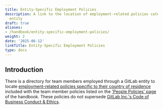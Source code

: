 ```yaml
---
title: Entity-Specific Employment Policies
description: A link to the location of employment-related policies categorized by
  entity
draft: true
aliases:
- /handbook/entity-specific-employment-policies/
weight: 2
date: '2025-06-12'
linkTitle: Entity-Specific Employment Policies
type: docs
---
```


## Introduction

There is a directory for team members employed through a GitLab entity to locate [employment-related policies specific to their country of residence](/handbook/people-policies/#entity-specific-employment-policies) included with the team member policies listed on the ['People Policies' page](/handbook/people-policies/) of the handbook. These policies do not supersede [GitLab Inc.'s Code of Business Conduct & Ethics](https://ir.gitlab.com/static-files/7d8c7eb3-cb17-4d68-a607-1b7a1fa1c95d).
